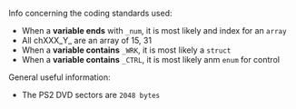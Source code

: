 Info concerning the coding standards used:
* When a **variable ends** with `_num`, it is most likely and index for an `array`
* All chXXX_Y_ are an array of 15, 31
* When a **variable contains** `_WRK`, it is most likely a `struct`
* When a **variable contains** `_CTRL`, it is most likely anm `enum` for control


General useful information:
* The PS2 DVD sectors are `2048 bytes`